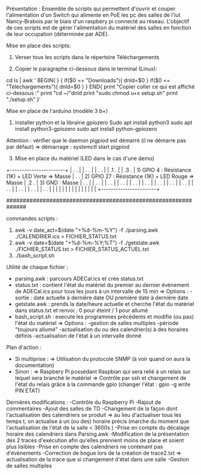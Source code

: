 Présentation :
Ensemble de scripts qui permettent d'ouvrir et couper l'alimentation d'un Switch qui alimente en PoE les pc des salles de l'iut Nancy-Brabois par le biais d'un raspbery pi connecté au réseau.
L'objectif de ces scripts est de gérer l'alimentation du matériel des salles en fonction de leur occupation (déterminée par ADE).

Mise en place des scripts:
1) Verser tous les scripts dans le répertoire Téléchargements

2) Copier le paragraphe ci-dessous dans le terminal (Linux):

cd
ls | awk '
BEGIN{
}
{
    if($0 == "Downloads"){
        dnld=$0
    }
    if($0 == "Téléchargements"){
        dnld=$0
    }
}
END{
    print "Copier coller ce qui est affiché ci-dessous :"
    print "cd ~/"dnld
    print "sudo chmod u+x setup.sh"
    print "./setup.sh"
}'


Mise en place de l'arduino (modèle 3 b+)

1) installer python et la librairie gpiozero
Sudo apt install python3
sudo apt install python3-gpiozero
sudo apt install python-gpiozero

Attention : vérifier que le daemon pigpiod est démarré (il ne démarre pas par défaut)
=> démarrage : systemctl start pigpiod

3) Mise en place du matériel (LED dans le cas d'une demo)

+-----------------------+
|               .  .    |
|               .  .    |
|               .  .    |
|               .1 .    |
|               .3 .    |   1) GPIO 4 : Résistance (1K) + LED Verte => Masse
|               .  .    |   2) GPIO 27 : Résistance (1K) + LED Rouge => Masse
|               .2 .    |   3) GND : Masse
|               .  .    |
|               .  .    |
|               .  .    |
|               .  .    |
|               .  .    |
|               .  .    |
|               .  .    |
|               .  .    |
|               .  .    |
|               .  .    |
|               .  .    |
|               .  .    |
|               .  .    |
|                       |
|                       |
|                       |
|                       |
|                       |
|                       |
|                       |
+-----------------------+


##############################################################

commandes scripts :
1) awk -v date_act=$(date "+%d-%m-%Y") -f ./parsing.awk ./CALENDRIER.ics > FICHIER_STATUS.txt
2) awk -v date=$(date "+%d-%m-%Y;%T") -f ./getstate.awk ./FICHIER_STATUS.txt > FICHIER_STATUS_ACTUEL.txt
3) ./bash_script.sh

Utilité de chaque fichier :
- parsing.awk : parcours ADECal.ics et crée status.txt
- status.txt : contient l'état du matériel du premier au dernier évènement de ADECal.ics pour tous les jours à un intervalle de 15 min
=> Options :
    -sortie : date actuelle à dernière date OU première date à dernière date
- getstate.awk : prends la date/heure actuelle et cherche l'état du matériel dans status.txt et renvoi : 0 pour éteint / 1 pour allumé
- bash_script.sh : execute les programmes précédents et modifie (ou pas) l'état du matériel
=> Options :
    -gestion de salles multiples
    -période "toujours allumé"
    -actualisation du ou des calendrier(s) à des horaires définis
    -actualisation de l'état à un intervalle donné


Plan d'action :
- Si multiprise :
=> Utilisation du protocole SNMP (à voir quand on aura la documentation)
- Sinon :
=> Raspbery Pi possédant Raspbian qui sera relié à un relais sur lequel sera branché le matériel
    => Contrôle par ssh et changement de l'état du relais grâce à la commande gpio (changer l'état : gpio -g write PIN ETAT)

Dernières modifications :
-Contrôle du Raspberry Pi
-Rajout de commentaires
-Ajout des salles de TD
-Changement de la façon dont l'actualisation des calendriers se produit
=> au lieu d'actualiser tous les temps t, on actualise à un (ou des) horaire précis (marche du moment que l'actualisation de l'état de la salle < 3600s )
-Prise en compte du décalage horaire des calendriers dans Parsing.awk
-Modification de la présentation des 2 traces d'exécution afin qu'elles prennent moins de place et soient plus lisibles
-Prise en compte des calendriers ne contenant pas d'évènements
-Correction de bogue lors de la création de trace2.txt
=> actualisation de la trace que si changement d'état dans une salle
-Gestion de salles multiples
